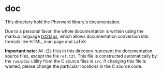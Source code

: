 # doc

This directory hold the Phorward library's documentation.

Due to a personal favor, the whole documentation is written using the markup language [txt2tags](https://txt2tags.org/), which allows documentation conversion into formats like HTML, man page and LaTeX.

__Important note:__ All .t2t-files in this directory represent the documentation source files, except the file ``ref.t2t``. This file is constructed automatically by the ``run/pdoc`` utility from the C source files in ``src``. If changing this file is wanted, please change the particular locations in the C source code.

